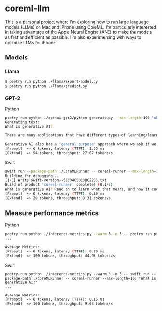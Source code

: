 # coreml-llm

This is a personal project where I’m exploring how to run large language models (LLMs) on Mac and
iPhone using CoreML. I’m particularly interested in taking advantage of the Apple Neural Engine
(ANE) to make the models as fast and efficient as possible. I’m also experimenting with ways to
optimize LLMs for iPhone.

## Models

### Llama

```sh
$ poetry run python ./llama/export-model.py
$ poetry run python ./llama/predict.py
```

### GPT-2

Python

```sh
poetry run python ./openai-gpt2/python-generate.py --max-length=100 "What is generative AI?"
Generating text:
What is generative AI?

There are many applications that have different types of learning/learning in both real life languages (like languages for teaching or AI in an embedded data analysis application) and in real time applications (like machine learning or machine learning models), but generative AI in these applications would only be able to learn what is relevant to the question of what we learned using that same data.

Generative AI also has a "general purpose" approach where we ask if we could
[Prompt]  => 6 tokens, latency (TTFT): 1.06 ms
[Extend]  => 94 tokens, throughput: 27.67 tokens/s
```

Swift

```sh
swift run --package-path ./CoreMLRunner -- coreml-runner --max-length=106 "What is generative AI?"
Building for debugging...
[1/1] Write swift-version--58304C5D6DBC2206.txt
Build of product 'coreml-runner' complete! (0.14s)
What is generative AI? Read on to learn what that means, and how it could change what is happening in the future.
[Prompt]  => 6 tokens, latency (TTFT): 0.19 ms
[Extend]  => 20 tokens, throughput: 8.31 tokens/s
```

## Measure performance metrics

Python

```sh
poetry run python ./inference-metrics.py --warm 3 -n 5 -- poetry run python ./openai-gpt2/python-generate.py --max-length=106 "What is generative AI?"
...

Average Metrics:
[Prompt]  => 6 tokens, latency (TTFT): 0.29 ms
[Extend]  => 100 tokens, throughput: 44.93 tokens/s
```

Swift

```
poetry run python ./inference-metrics.py --warm 3 -n 5 -- swift run --package-path ./CoreMLRunner -- coreml-runner --max-length=106 "What is generative AI?"
...

Average Metrics:
[Prompt]  => 6 tokens, latency (TTFT): 0.15 ms
[Extend]  => 100 tokens, throughput: 9.03 tokens/s
```

